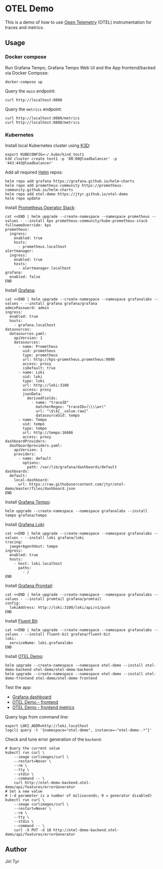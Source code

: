OTEL Demo
=========

This is a demo of how to use [Open Telemetry](https://opentelemetry.io/) (OTEL)
instrumentation for traces and metrics.


Usage
-----

### Docker compose

Run Grafana Tempo, Grafana Tempo Web UI and the App frontend/backed via Docker
Compose:

```shell
docker-compose up
```

Query the `main` endpoint:

```shell
curl http://localhost:8080
```

Query the `metrics` endpoint:

```shell
curl http://localhost:8080/metrics
curl http://localhost:8888/metrics
```

### Kubernetes

Install local Kubernetes cluster using [K3D](https://k3d.io):

```shell
export KUBECONFIG=~/.kube/kind_test1
k3d cluster create test1 -p '80:80@loadbalancer' -p '443:443@loadbalancer'
```

Add all required [Helm](https://helm.sh) repos:

```shell
helm repo add grafana https://grafana.github.io/helm-charts
helm repo add prometheus-community https://prometheus-community.github.io/helm-charts
helm repo add otel-demo https://jtyr.github.io/otel-demo
helm repo update
```

Install [Prometheus Operator Stack](https://github.com/prometheus-community/helm-charts/tree/main/charts/kube-prometheus-stack):

```shell
cat <<END | helm upgrade --create-namespace --namespace prometheus --values - --install kps prometheus-community/kube-prometheus-stack
fullnameOverride: kps
prometheus:
  ingress:
    enabled: true
    hosts:
      - prometheus.localhost
alertmanager:
  ingress:
    enabled: true
    hosts:
      - alertmanager.localhost
grafana:
  enabled: false
END
```

Install [Grafana](https://grafana.com/oss/grafana/):

```shell
cat <<END | helm upgrade --create-namespace --namespace grafanalabs --values - --install grafana grafana/grafana
adminPassword: admin
ingress:
  enabled: true
  hosts:
    - grafana.localhost
datasources:
  datasources.yaml:
    apiVersion: 1
    datasources:
      - name: Prometheus
        uid: prometheus
        type: prometheus
        url: http://kps-prometheus.prometheus:9090
        access: proxy
        isDefault: true
      - name: Loki
        uid: loki
        type: loki
        url: http://loki:3100
        access: proxy
        jsonData:
          derivedFields:
            - name: "traceID"
              matcherRegex: "traceID=(\\\\w+)"
              url: "\$\${__value.raw}"
              datasourceUid: tempo
      - name: Tempo
        uid: tempo
        type: tempo
        url: http://tempo:16686
        access: proxy
dashboardProviders:
  dashboardproviders.yaml:
    apiVersion: 1
    providers:
      - name: default
        options:
          path: /var/lib/grafana/dashboards/default
dashboards:
  default:
    local-dashboard:
      url: https://raw.githubusercontent.com/jtyr/otel-demo/master/files/dashboard.json
END
```

Install [Grafana Tempo](https://grafana.com/oss/tempo/):

```shell
helm upgrade --create-namespace --namespace grafanalabs --install tempo grafana/tempo
```

Install [Grafana Loki](https://grafana.com/oss/loki/):

```shell
cat <<END | helm upgrade --create-namespace --namespace grafanalabs --values - --install loki grafana/loki
tracing:
  jaegerAgentHost: tempo
ingress:
  enabled: true
  hosts:
    - host: loki.localhost
      paths:
        - /
END
```

Install [Grafana
Promtail](https://grafana.com/docs/loki/latest/clients/promtail/):

```shell
cat <<END | helm upgrade --create-namespace --namespace grafanalabs --values - --install promtail grafana/promtail
config:
  lokiAddress: http://loki:3100/loki/api/v1/push
END
```

Install [Fluent Bit](https://fluentbit.io):

```shell
cat <<END | helm upgrade --create-namespace --namespace grafanalabs --values - --install fluent-bit grafana/fluent-bit
loki:
  serviceName: loki.grafanalabs
END
```

Install [OTEL Demo](https://github.com/jtyr/otel-demo):

```shell
helm upgrade --create-namespace --namespace otel-demo --install otel-demo-backend otel-demo/otel-demo-backend
helm upgrade --create-namespace --namespace otel-demo --install otel-demo-frontend otel-demo/otel-demo-frontend
```

Test the app:

- [Grafana dashboard](http://grafana.localhost/d/otel-demo/otel-demo)
- [OTEL Demo - frontend](http://otel-demo-frontend.localhost)
- [OTEL Demo - frontend metrics](http://otel-demo-frontend.localhost/metrics)

Query logs from command line:

```shell
export LOKI_ADDR=http://loki.localhost
logcli query -t '{namespace="otel-demo", instance=~"otel-demo-.*"}'
```

Check and tune error generation of the `backend`:

```shell
# Query the current value
kubectl run curl \
    --image curlimages/curl \
    --restart=Never \
    --rm \
    --tty \
    --stdin \
    --command -- \
    curl http://otel-demo-backend.otel-demo/api/features/errorGenerator
# Set a new value
# (-d parameter is a number of miliseconds; 0 = generator disabled)
kubectl run curl \
    --image curlimages/curl \
    --restart=Never \
    --rm \
    --tty \
    --stdin \
    --command -- \
    curl -X PUT -d 10 http://otel-demo-backend.otel-demo/api/features/errorGenerator
```


Author
------

Jiri Tyr
